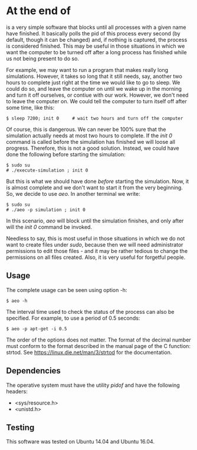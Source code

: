 # At the end of

is a very simple software that blocks until all processes with a given
name have finished. It basically polls the pid of this process every
second (by default, though it can be changed) and, if nothing is captured,
the process is considered finished. This may be useful in those situations
in which we want the computer to be turned off after a long process has finished
while us not being present to do so.

For example, we may want to run a program that makes really long simulations.
However, it takes so long that it still needs, say, another two hours to complete
just right at the time we would like to go to sleep. We could do so, and leave
the computer on until we wake up in the morning and turn it off ourselves, or
contiue with our work. However, we don't need to leave the computer on. We could
tell the computer to turn itself off after some time, like this:

    $ sleep 7200; init 0     # wait two hours and turn off the computer

Of course, this is dangerous. We can never be 100% sure that the simulation
actually needs at most two hours to complete. If the _init 0_ command is called
before the simulation has finished we will loose all progress. Therefore, this is
not a good solution. Instead, we could have done the following before starting
the simulation:

    $ sudo su
    # ./execute-simulation ; init 0

But this is what we should have done _before_ starting the simulation. Now, it
is almost complete and we don't want to start it from the very beginning.
So, we decide to use _aeo_. In another terminal we write:

    $ sudo su
    # ./aeo -p simulation ; init 0

In this scenario, _aeo_ will block until the simulation finishes, and only after
will the _init 0_ command be invoked.

Needless to say, this is most useful in those situations in which we do not want
to create files under _sudo_, because then we will need administrator permissions to edit
those files - and it may be rather tedious to change the permissions on all files
created. Also, it is very useful for forgetful people.

## Usage

The complete usage can be seen using option -h:

    $ aeo -h

The interval time used to check the status of the process can also be specified.
For example, to use a period of 0.5 seconds:

    $ aeo -p apt-get -i 0.5

The order of the options does not matter. The format of the decimal number must
conform to the format described in the manual page of the C function: strtod.
See https://linux.die.net/man/3/strtod for the documentation.

## Dependencies

The operative system must have the utility _pidof_ and have the following headers:

- <sys/resource.h>
- <unistd.h>

## Testing

This software was tested on Ubuntu 14.04 and Ubuntu 16.04.
